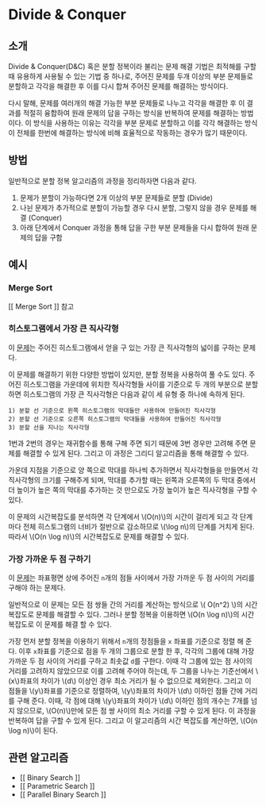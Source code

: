 # Divide & Conquer

## 소개

Divide \& Conquer(D\&C) 혹은 분할 정복이라 불리는 문제 해결 기법은 최적해를 구할 때 유용하게 사용될 수 있는 기법 중 하나로, 주어진 문제를 두개 이상의 부분 문제들로 분할하고 각각을 해결한 후 이를 다시 합쳐 주어진 문제를 해결하는 방식이다. 

다시 말해, 문제를 여러개의 해결 가능한 부분 문제들로 나누고 각각을 해결한 후 이 결과를 적절히 융합하여 원래 문제의 답을 구하는 방식을 반복하여 문제를 해결하는 방법이다. 이 방식을 사용하는 이유는 각각을 부분 문제로 분할하고 이를 각각 해결하는 방식이 전체를 한번에 해결하는 방식에 비해 효율적으로 작동하는 경우가 많기 때문이다. 

## 방법

일반적으로 분할 정복 알고리즘의 과정을 정리하자면 다음과 같다.

1. 문제가 분할이 가능하다면 2개 이상의 부분 문제들로 분할 (Divide)
2. 나뉜 문제가 추가적으로 분할이 가능할 경우 다시 분할, 그렇지 않을 경우 문제를 해결 (Conquer)
3. 아래 단계에서 Conquer 과정을 통해 답을 구한 부분 문제들을 다시 합하여 원래 문제의 답을 구함

## 예시


### Merge Sort
[[ Merge Sort ]] 참고

### 히스토그램에서 가장 큰 직사각형

이 [문제](https://www.acmicpc.net/problem/6549)는 주어진 히스토그램에서 얻을 구 있는 가장 큰 직사각형의 넓이를 구하는 문제다. 

이 문제를 해결하기 위한 다양한 방법이 있지만, 분할 정복을 사용하여 풀 수도 있다. 주어진 히스토그램을 가운데에 위치한 직사각형들 사이를 기준으로 두 개의 부분으로 분할하면 히스토그램의 가장 큰 직사각형은 다음과 같이 세 유형 중 하나에 속하게 된다.

```
1) 분할 선 기준으로 왼쪽 히스토그램의 막대들만 사용하여 만들어진 직사각형
2) 분할 선 기준으로 오른쪽 히스토그램의 막대들을 사용하여 만들어진 직사각형
3) 분할 선을 지나는 직사각형
```

1번과 2번의 경우는 재귀함수를 통해 구해 주면 되기 때문에 3번 경우만 고려해 주면 문제를 해결할 수 있게 된다. 그리고 이 과정은 그리디 알고리즘을 통해 해결할 수 있다. 

가운데 지점을 기준으로 양 쪽으로 막대를 하나씩 추가하면서 직사각형들을 만들면서 각 직사각형의 크기를 구해주게 되며, 막대를 추가할 때는 왼쪽과 오른쪽의 두 막대 중에서 더 높이가 높은 쪽의 막대를 추가하는 것 만으로도 가장 높이가 높은 직사각형을 구할 수 있다.

이 문제의 시간복잡도를 분석하면 각 단계에서 \\(O(n)\\)의 시간이 걸리게 되고 각 단계 마다 전체 히스토그램의 너비가 절반으로 감소하므로 \\(\log n\\)의 단계를 거치게 된다. 따라서 \\(O(n \log n)\\)의 시간복잡도로 문제를 해결할 수 있다.

### 가장 가까운 두 점 구하기

이 [문제](https://www.acmicpc.net/problem/2261)는 좌표평면 상에 주어진 `n`개의 점들 사이에서 가장 가까운 두 점 사이의 거리를 구해야 하는 문제다. 

일반적으로 이 문제는 모든 점 쌍들 간의 거리를 계산하는 방식으로 \\( O(n^2) \\)의 시간 복잡도로 문제를 해결할 수 있다. 그러나 분할 정복을 이용하면 \\(O(n \log n)\\)의 시간복잡도로 이 문제를 해결 할 수 있다.

가장 먼저 분할 정복을 이용하기 위해서 `n`개의 정점들을 `x` 좌표를 기준으로 정렬 해 준다. 이후 `x`좌표를 기준으로 점을 두 개의 그룹으로 분할 한 후, 각각의 그룹에 대해 가장 가까운 두 점 사이의 거리를 구하고 최솟값 `d`를 구한다. 이때 각 그룹에 있는 점 사이의 거리를 고려하지 않았으므로 이를 고려해 주어야 하는데, 두 그룹을 나누는 기준선에서 \\(x\\)좌표의 차이가 \\(d\\) 이상인 경우 최소 거리가 될 수 없으므로 제외한다. 그리고 이 점들을 \\(y\\)좌표를 기준으로 정렬하여, \\(y\\)좌표의 차이가 \\(d\\) 이하인 점들 간에 거리를 구해 준다. 이때, 각 점에 대해 \\(y\\)좌표의 차이가 \\(d\\) 이하인 점의 개수는 7개를 넘지 않으므로, \\(O(n)\\)만에 모든 점 쌍 사이의 최소 거리를 구할 수 있게 된다. 이 과정을 반복하여 답을 구할 수 있게 된다. 그리고 이 알고리즘의 시간 복잡도를 계산하면, \\(O(n \log n)\\)이 된다.

## 관련 알고리즘
* [[ Binary Search ]]
* [[ Parametric Search ]]
* [[ Parallel Binary Search ]]
